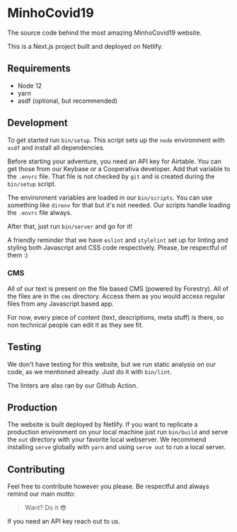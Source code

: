 # MinhoCovid19

The source code behind the most amazing MinhoCovid19 website.

This is a Next.js project built and deployed on Netlify.

## Requirements

* Node 12
* yarn
* asdf (optional, but recommended)

## Development

To get started run `bin/setup`. This script sets up the `node` environment with `asdf` and install all dependencies.

Before starting your adventure, you need an API key for Airtable. You can get those from our Keybase or a Cooperativa developer. Add that variable to the `.envrc` file. That file is not checked by `git` and is created during the `bin/setup` script.

The environment variables are loaded in our `bin/scripts`. You can use something like `direnv` for that but it's not needed. Our scripts handle loading the `.envrc` file always.

After that, just run `bin/server` and go for it!

A friendly reminder that we have `eslint` and `stylelint` set up for linting and styling both Javascript and CSS code respectively. Please, be respectful of them :)

### CMS

All of our text is present on the file based CMS (powered by Forestry). All of the files are in the `cms` directory. Access them as you would access regular files from any Javascript based app.

For now, every piece of content (text, descriptions, meta stuff) is there, so non technical people can edit it as they see fit.

## Testing

We don't have testing for this website, but we run static analysis on our code, as we mentioned already. Just do it with `bin/lint`.

The linters are also ran by our Github Action.

## Production

The website is built deployed by Netlify. If you want to replicate a production environment on your local machine just run `bin/build` and serve the `out` directory with your favorite local webserver. We recommend installing `serve` globally with `yarn` and using `serve out` to run a local server.

## Contributing

Feel free to contribute however you please. Be respectful and always remind our main motto:

> Want? Do it :sunglasses:

If you need an API key reach out to us.
